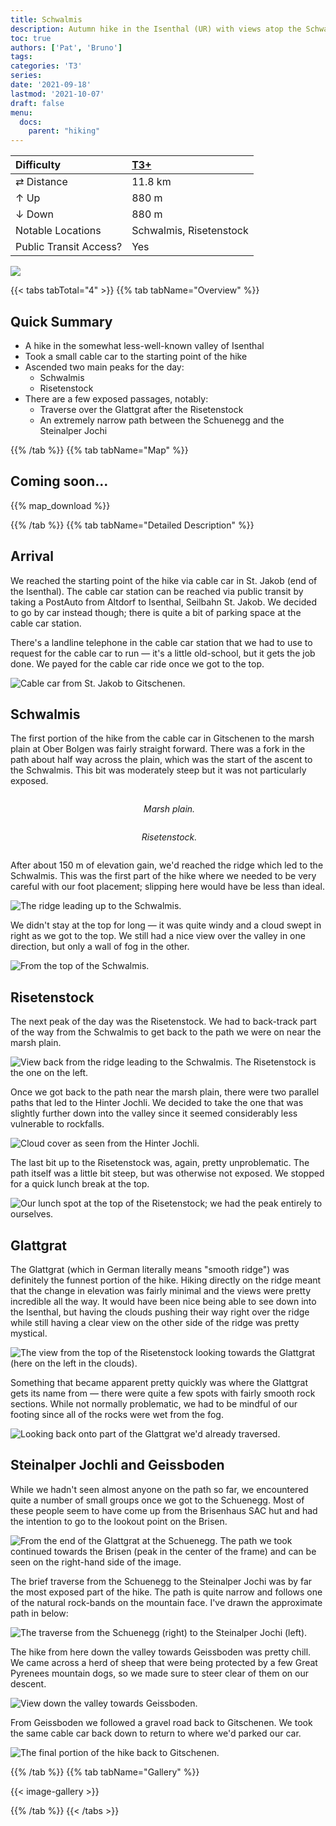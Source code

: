 ```yaml
---
title: Schwalmis
description: Autumn hike in the Isenthal (UR) with views atop the Schwalmis and the Risetenstock.
toc: true
authors: ['Pat', 'Bruno']
tags:
categories: 'T3'
series:
date: '2021-09-18'
lastmod: '2021-10-07'
draft: false
menu:
  docs:
    parent: "hiking"
---
```

<link href="../../../style.css" rel="stylesheet"></link>

| Difficulty | [T3+](../overview/#wanderskala) |
| :--- | :--- |
| &#8644; Distance | 11.8 km |
| &#8593; Up | 880 m |
| &#8595; Down | 880 m |
| Notable Locations | Schwalmis, Risetenstock |
| Public Transit Access? | Yes |

![](IMG_4154.JPG)


{{< tabs tabTotal="4" >}}
{{% tab tabName="Overview" %}}

## Quick Summary

- A hike in the somewhat less-well-known valley of <hl>Isenthal</hl>
- Took a small cable car to the starting point of the hike
- Ascended two main peaks for the day:
    - Schwalmis
    - Risetenstock
- There are a few exposed passages, notably:
    - Traverse over the <hl>Glattgrat</hl> after the <hl>Risetenstock</hl>
    - An extremely narrow path between the <hl>Schuenegg</hl> and the <hl>Steinalper Jochi</hl>

{{% /tab %}}
{{% tab tabName="Map" %}}

## Coming soon...

{{% map_download %}}

{{% /tab %}}
{{% tab tabName="Detailed Description" %}}


## Arrival

We reached the starting point of the hike via cable car in St. Jakob (end of the
Isenthal).  The cable car station can be reached via public transit by taking a
PostAuto from <hl>Altdorf</hl> to <hl>Isenthal, Seilbahn St. Jakob</hl>.  We
decided to go by car instead though; there is quite a bit of parking space at
the cable car station.

There's a landline telephone in the cable car station that we had to use
to request for the cable car to run — it's a little old-school, but it gets the
job done.  We payed for the cable car ride once we got to the top.

![](IMG_4147.JPG "Cable car from St. Jakob to Gitschenen.")


## Schwalmis

The first portion of the hike from the cable car in <hl>Gitschenen</hl> to the <hl>marsh
plain</hl> at Ober Bolgen was fairly straight forward.  There was a fork in the path
about half way across the plain, which was the start of the ascent to the
Schwalmis.  This bit was moderately steep but it was not particularly exposed.

<div class="row">
    <div class="column">
        <p align="center">
            <img src="IMG_4226.JPG" alt="" style="100%" class="center"/>
            <em>Marsh plain.</em>
        </p>
    </div>
    <div class="column">
        <p align="center">
            <img src="IMG_4245.JPG" alt="" style="100%" class="center"/>
            <em>Risetenstock.</em>
        </p>
    </div>
</div>

After about 150 m of elevation gain, we'd reached the ridge which led to the
<hl>Schwalmis</hl>.  This was the first part of the hike where we needed to be
very careful with our foot placement; slipping here would have be less than
ideal.

![](IMG_4268.JPG "The ridge leading up to the Schwalmis.")

We didn't stay at the top for long — it was quite windy and a cloud swept in right as we got to the top.  We still had a nice view over the valley in one direction, but only a wall of fog in the other.

![](IMG_4329.JPG "From the top of the Schwalmis.")


## Risetenstock

The next peak of the day was the <hl>Risetenstock</hl>.  We had to back-track part of the way from the Schwalmis to get back to the path we were on near the marsh plain.

![](IMG_4285.JPG "View back from the ridge leading to the Schwalmis.  The Risetenstock is the one on the left.")

Once we got back to the path near the marsh plain, there were two parallel paths
that led to the <hl>Hinter Jochli</hl>.  We decided to take the one that
was slightly further down into the valley since it seemed considerably less
vulnerable to rockfalls.

![](IMG_4379.JPG "Cloud cover as seen from the Hinter Jochli.")

The last bit up to the <hl>Risetenstock</hl> was, again, pretty unproblematic.  The path itself was a little bit steep, but was otherwise not exposed.  We stopped for a quick lunch break at the top.

![](IMG_4392.JPG "Our lunch spot at the top of the Risetenstock; we had the peak entirely to ourselves.")


## Glattgrat

The <hl>Glattgrat</hl> (which in German literally means "smooth ridge") was definitely the funnest portion of the hike.  Hiking directly on the ridge meant that the change in elevation was fairly minimal and the views were pretty incredible all the way.  It would have been nice being able to see down into the Isenthal, but having the clouds pushing their way right over the ridge while still having a clear view on the other side of the ridge was pretty mystical.

![](IMG_4410.JPG "The view from the top of the Risetenstock looking towards the Glattgrat (here on the left in the clouds).")

Something that became apparent pretty quickly was where the Glattgrat gets its
name from — there were quite a few spots with fairly smooth rock sections.
While not normally problematic, we had to be mindful of our footing since all of
the rocks were wet from the fog.

![](IMG_4428.JPG "Looking back onto part of the Glattgrat we'd already traversed.")


## Steinalper Jochli and Geissboden

While we hadn't seen almost anyone on the path so far, we encountered quite a number of small groups once we got to the <hl>Schuenegg</hl>.  Most of these people seem to have come up from the Brisenhaus SAC hut and had the intention to go to the lookout point on the Brisen.

![](IMG_4460.JPG "From the end of the Glattgrat at the Schuenegg.  The path we took continued towards the Brisen (peak in the center of the frame) and can be seen on the right-hand side of the image.")

The brief traverse from the <hl>Schuenegg</hl> to the <hl>Steinalper Jochi</hl> was by far the most exposed part of the hike.  The path is quite narrow and follows one of the natural rock-bands on the mountain face.  I've drawn the approximate path in below:

![](IMG_4470_path.png "The traverse from the Schuenegg (right) to the Steinalper Jochi (left).")

The hike from here down the valley towards <hl>Geissboden</hl> was pretty chill.
We came across a herd of sheep that were being protected by a few Great Pyrenees
mountain dogs, so we made sure to steer clear of them on our descent.

![](IMG_4473.JPG "View down the valley towards Geissboden.")

From Geissboden we followed a gravel road back to <hl>Gitschenen</hl>.  We took
the same cable car back down to return to where we'd parked our car.

![](IMG_4501.JPG "The final portion of the hike back to Gitschenen.")


{{% /tab %}}
{{% tab tabName="Gallery" %}}

{{< image-gallery >}}

{{% /tab %}}
{{< /tabs >}}
